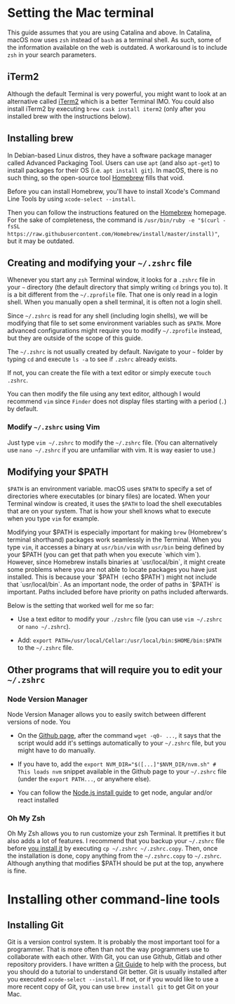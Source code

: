 # Setting the Mac terminal

This guide assumes that you are using Catalina and above. In Catalina, macOS now uses `zsh` instead of `bash` as a terminal shell. As such, some of the information available on the web is outdated. A workaround is to include `zsh` in your search parameters.

## iTerm2

Although the default Terminal is very powerful, you might want to look at an alternative called [iTerm2](https://iterm2.com/features.html) which is a better Terminal IMO. You could also install iTerm2 by executing `brew cask install iterm2` (only after you installed brew with the instructions below).

## Installing brew

In Debian-based Linux distros, they have a software package manager called Advanced Packaging Tool. Users can use `apt` (and also `apt-get`) to install packages for their OS (i.e. `apt install git`). In macOS, there is no such thing, so the open-source tool [Homebrew](https://brew.sh/) fills that void.

Before you can install Homebrew, you'll have to install Xcode's Command Line Tools by using `xcode-select --install`.

Then you can follow the instructions featured on the [Homebrew](https://brew.sh/) homepage. For the sake of completeness, the command is `/usr/bin/ruby -e "$(curl -fsSL https://raw.githubusercontent.com/Homebrew/install/master/install)"`, but it may be outdated.

## Creating and modifying your `~/.zshrc` file

Whenever you start any `zsh` Terminal window, it looks for a `.zshrc` file in your `~` directory (the default directory that simply writing `cd` brings you to). It is a bit different from the `~/.zprofile` file. That one is only read in a login shell. When you manually open a shell terminal, it is often not a login shell.

Since `~/.zshrc` is read for any shell (including login shells), we will be modifying that file to set some environment variables such as `$PATH`. More advanced configurations might require you to modify `~/.zprofile` instead, but they are outside of the scope of this guide.

The `~/.zshrc` is not usually created by default. Navigate to your `~` folder by typing `cd` and execute `ls -a` to see if `.zshrc` already exists.

If not, you can create the file with a  text editor or simply execute `touch .zshrc`.

You can then modify the file using any text editor, although I would recommend `vim` since `Finder` does not display files starting with a period (`.`) by default.

### Modify `~/.zshrc` using Vim

Just type `vim ~/.zshrc` to modify the `~/.zshrc` file. (You can alternatively use `nano ~/.zshrc` if you are unfamiliar with vim. It is way easier to use.)

## Modifying your $PATH

`$PATH` is an environment variable. macOS uses `$PATH` to specify a set of directories where executables (or binary files) are located. When your Terminal window is created, it uses the `$PATH` to load the shell executables that are on your system. That is how your shell knows what to execute when you type `vim` for example.

Modifying your $PATH is especially important for making `brew` (Homebrew's terminal shorthand) packages work seamlessly in the Terminal. When you type `vim`, it accesses a binary at `usr/bin/vim` with `usr/bin` being defined by your $PATH (you can get that path when you execute `which vim`). However, since Homebrew installs binaries at `usr/local/bin`, it might create some problems where you are not able to locate packages you have just installed. This is because your `$PATH` (`echo $PATH`) might not include that `usr/local/bin`. As an important node, the order of paths in `$PATH` is important. Paths included before have priority on paths included afterwards.

Below is the setting that worked well for me so far:

* Use a text editor to modify your `./zshrc` file (you can use `vim ~/.zshrc` or `nano ~/.zshrc`).

* Add: `export PATH=/usr/local/Cellar:/usr/local/bin:$HOME/bin:$PATH` to the `~/.zshrc` file.

## Other programs that will require you to edit your `~/.zshrc`

### Node Version Manager

Node Version Manager allows you to easily switch between different versions of node. You 

* On the [Github page]((https://github.com/nvm-sh/nvm)), after the command `wget -q0- ...`, it says that the script would add it's settings automatically to your `~/.zshrc` file, but you might have to do manually.

* If you have to, add the `export NVM_DIR="$([...]"$NVM_DIR/nvm.sh" # This loads nvm` snippet available in the Github page to your `~/.zshrc` file (under the `export PATH...`, or anywhere else).

* You can follow the [Node.js install guide](node-js-installation.md) to get node, angular and/or react installed

### Oh My Zsh

Oh My Zsh allows you to run customize your zsh Terminal. It prettifies it but also adds a lot of features. I recommend that you backup your `~/.zshrc` file before [you install it](https://github.com/ohmyzsh/ohmyzsh) by executing `cp ~/.zshrc ~/.zshrc.copy`. Then, once the installation is done, copy anything from the `~/.zshrc.copy` to `~/.zshrc`. Although anything that modifies $PATH should be put at the top, anywhere is fine.

# Installing other command-line tools

## Installing Git

Git is a version control system. It is probably the most important tool for a programmer. That is more often than not the way programmers use to collaborate with each other. With Git, you can use Github, Gitlab and other repository providers. I have written a [Git Guide](git-guide.md) to help with the process, but you should do a tutorial to understand Git better. Git is usually installed after you executed `xcode-select --install`. If not, or if you would like to use a more recent copy of Git, you can use `brew install git` to get Git on your Mac.